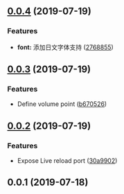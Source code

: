 ## [0.0.4](https://github.com/nibocn/docker-gitbook/compare/v0.0.3...v0.0.4) (2019-07-19)


### Features

* **font:** 添加日文字体支持 ([2768855](https://github.com/nibocn/docker-gitbook/commit/2768855))



<a name="0.0.3"></a>
## [0.0.3](https://github.com/nibocn/docker-gitbook/compare/v0.0.2...v0.0.3) (2019-07-19)


### Features

* Define volume point ([b670526](https://github.com/nibocn/docker-gitbook/commit/b670526))



<a name="0.0.2"></a>
## [0.0.2](https://github.com/nibocn/docker-gitbook/compare/v0.0.1...v0.0.2) (2019-07-19)


### Features

* Expose Live reload port ([30a9902](https://github.com/nibocn/docker-gitbook/commit/30a9902))



<a name="0.0.1"></a>
## 0.0.1 (2019-07-18)




